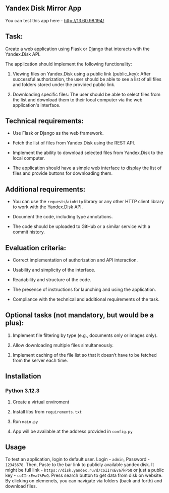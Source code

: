 ## Yandex Disk Mirror App

You can test this app here - http://13.60.98.194/

## Task:

Create a web application using Flask or Django that interacts with the Yandex.Disk API.

The application should implement the following functionality:

1. Viewing files on Yandex.Disk using a public link (public_key):
   After successful authorization, the user should be able to see a list of all files and folders stored under the provided public link.

2. Downloading specific files:
   The user should be able to select files from the list and download them to their local computer via the web application's interface.

## Technical requirements:

- Use Flask or Django as the web framework.

- Fetch the list of files from Yandex.Disk using the REST API.

- Implement the ability to download selected files from Yandex.Disk to the local computer.

- The application should have a simple web interface to display the list of files and provide buttons for downloading them.

## Additional requirements:

- You can use the `requests`/`aiohttp` library or any other HTTP client library to work with the Yandex.Disk API.

- Document the code, including type annotations.

- The code should be uploaded to GitHub or a similar service with a commit history.

## Evaluation criteria:

- Correct implementation of authorization and API interaction.

- Usability and simplicity of the interface.

- Readability and structure of the code.

- The presence of instructions for launching and using the application.

- Compliance with the technical and additional requirements of the task.

## Optional tasks (not mandatory, but would be a plus):

1. Implement file filtering by type (e.g., documents only or images only).

2. Allow downloading multiple files simultaneously.

3. Implement caching of the file list so that it doesn’t have to be fetched from the server each time.

## Installation

### Python 3.12.3

1. Create a virtual enviroment

2. Install libs from `requirements.txt`

3. Run `main.py`

4. App will be available at the address provided in `config.py`

## Usage

To test an application, login to default user. Login - `admin`, Password - `12345678`. Then, Paste to the bar link to publicly available yandex disk. It might be full link - `https://disk.yandex.ru/d/coIIrxEva7kPoQ` or just a public key - `coIIrxEva7kPoQ`. Press search button to get data from disk on website. By clicking on elemenets, you can navigate via folders (back and forth) and download files.
